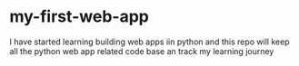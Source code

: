 # my-first-web-app
 I have started learning building web apps iin python and this repo will keep all the python web app related code base an track my learning journey
